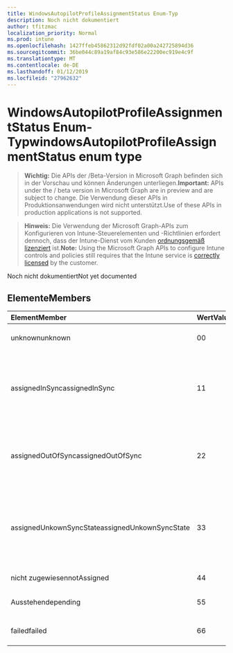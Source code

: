```yaml
---
title: WindowsAutopilotProfileAssignmentStatus Enum-Typ
description: Noch nicht dokumentiert
author: tfitzmac
localization_priority: Normal
ms.prod: intune
ms.openlocfilehash: 1427ffeb45862312d92fdf02a00a242725894d36
ms.sourcegitcommit: 36be044c89a19af84c93e586e22200ec919e4c9f
ms.translationtype: MT
ms.contentlocale: de-DE
ms.lasthandoff: 01/12/2019
ms.locfileid: "27962632"
---
```

# <a name="windowsautopilotprofileassignmentstatus-enum-type"></a><span data-ttu-id="87df7-103">WindowsAutopilotProfileAssignmentStatus Enum-Typ</span><span class="sxs-lookup"><span data-stu-id="87df7-103">windowsAutopilotProfileAssignmentStatus enum type</span></span>

> <span data-ttu-id="87df7-104">**Wichtig:** Die APIs der /Beta-Version in Microsoft Graph befinden sich in der Vorschau und können Änderungen unterliegen.</span><span class="sxs-lookup"><span data-stu-id="87df7-104">**Important:** APIs under the / beta version in Microsoft Graph are in preview and are subject to change.</span></span> <span data-ttu-id="87df7-105">Die Verwendung dieser APIs in Produktionsanwendungen wird nicht unterstützt.</span><span class="sxs-lookup"><span data-stu-id="87df7-105">Use of these APIs in production applications is not supported.</span></span>

> <span data-ttu-id="87df7-106">**Hinweis:** Die Verwendung der Microsoft Graph-APIs zum Konfigurieren von Intune-Steuerelementen und -Richtlinien erfordert dennoch, dass der Intune-Dienst vom Kunden [ordnungsgemäß lizenziert](https://go.microsoft.com/fwlink/?linkid=839381) ist.</span><span class="sxs-lookup"><span data-stu-id="87df7-106">**Note:** Using the Microsoft Graph APIs to configure Intune controls and policies still requires that the Intune service is [correctly licensed](https://go.microsoft.com/fwlink/?linkid=839381) by the customer.</span></span>

<span data-ttu-id="87df7-107">Noch nicht dokumentiert</span><span class="sxs-lookup"><span data-stu-id="87df7-107">Not yet documented</span></span>
## <a name="members"></a><span data-ttu-id="87df7-108">Elemente</span><span class="sxs-lookup"><span data-stu-id="87df7-108">Members</span></span>
|<span data-ttu-id="87df7-109">Element</span><span class="sxs-lookup"><span data-stu-id="87df7-109">Member</span></span>|<span data-ttu-id="87df7-110">Wert</span><span class="sxs-lookup"><span data-stu-id="87df7-110">Value</span></span>|<span data-ttu-id="87df7-111">Beschreibung</span><span class="sxs-lookup"><span data-stu-id="87df7-111">Description</span></span>|
|:---|:---|:---|
|<span data-ttu-id="87df7-112">unknown</span><span class="sxs-lookup"><span data-stu-id="87df7-112">unknown</span></span>|<span data-ttu-id="87df7-113">0</span><span class="sxs-lookup"><span data-stu-id="87df7-113">0</span></span>|<span data-ttu-id="87df7-114">Unbekannte Zuordnungsstatus</span><span class="sxs-lookup"><span data-stu-id="87df7-114">Unknown assignment status</span></span>|
|<span data-ttu-id="87df7-115">assignedInSync</span><span class="sxs-lookup"><span data-stu-id="87df7-115">assignedInSync</span></span>|<span data-ttu-id="87df7-116">1</span><span class="sxs-lookup"><span data-stu-id="87df7-116">1</span></span>|<span data-ttu-id="87df7-117">Zugewiesene erfolgreich in Intune und Synchronisierung mit Windows automatische Pilotprogramm</span><span class="sxs-lookup"><span data-stu-id="87df7-117">Assigned successfully in Intune and in sync with Windows auto pilot program</span></span>|
|<span data-ttu-id="87df7-118">assignedOutOfSync</span><span class="sxs-lookup"><span data-stu-id="87df7-118">assignedOutOfSync</span></span>|<span data-ttu-id="87df7-119">2</span><span class="sxs-lookup"><span data-stu-id="87df7-119">2</span></span>|<span data-ttu-id="87df7-120">Zugewiesene erfolgreich in Intune und nicht synchron mit Windows automatische Pilotprogramm</span><span class="sxs-lookup"><span data-stu-id="87df7-120">Assigned successfully in Intune and not in sync with Windows auto pilot program</span></span>|
|<span data-ttu-id="87df7-121">assignedUnkownSyncState</span><span class="sxs-lookup"><span data-stu-id="87df7-121">assignedUnkownSyncState</span></span>|<span data-ttu-id="87df7-122">3</span><span class="sxs-lookup"><span data-stu-id="87df7-122">3</span></span>|<span data-ttu-id="87df7-123">Zugeordnete erfolgreich in Intune und entweder synchron oder synchron mit Windows automatische Pilotprogramm</span><span class="sxs-lookup"><span data-stu-id="87df7-123">Assigned successfully in Intune and either in-sync or out of sync with Windows auto pilot program</span></span>|
|<span data-ttu-id="87df7-124">nicht zugewiesen</span><span class="sxs-lookup"><span data-stu-id="87df7-124">notAssigned</span></span>|<span data-ttu-id="87df7-125">4</span><span class="sxs-lookup"><span data-stu-id="87df7-125">4</span></span>|<span data-ttu-id="87df7-126">Nicht zugewiesen</span><span class="sxs-lookup"><span data-stu-id="87df7-126">Not assigned</span></span>|
|<span data-ttu-id="87df7-127">Ausstehende</span><span class="sxs-lookup"><span data-stu-id="87df7-127">pending</span></span>|<span data-ttu-id="87df7-128">5</span><span class="sxs-lookup"><span data-stu-id="87df7-128">5</span></span>|<span data-ttu-id="87df7-129">Ausstehende Zuordnung</span><span class="sxs-lookup"><span data-stu-id="87df7-129">Pending assignment</span></span>|
|<span data-ttu-id="87df7-130">failed</span><span class="sxs-lookup"><span data-stu-id="87df7-130">failed</span></span>|<span data-ttu-id="87df7-131">6</span><span class="sxs-lookup"><span data-stu-id="87df7-131">6</span></span>| <span data-ttu-id="87df7-132">Fehler bei Zuweisung</span><span class="sxs-lookup"><span data-stu-id="87df7-132">Assignment failed</span></span>|





